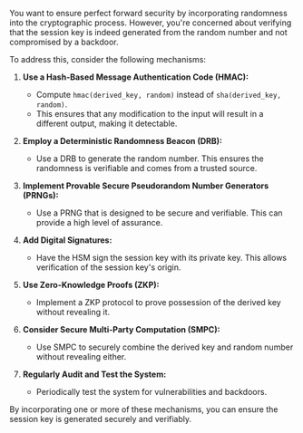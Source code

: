 You want to ensure perfect forward security by incorporating randomness into the cryptographic process. However, you're concerned about verifying that the session key is indeed generated from the random number and not compromised by a backdoor.

To address this, consider the following mechanisms:

1. **Use a **Hash-Based Message Authentication Code (HMAC)**:**
   - Compute `hmac(derived_key, random)` instead of `sha(derived_key, random)`.
   - This ensures that any modification to the input will result in a different output, making it detectable.

2. **Employ a **Deterministic Randomness Beacon** (DRB):**
   - Use a DRB to generate the random number. This ensures the randomness is verifiable and comes from a trusted source.

3. **Implement **Provable Secure Pseudorandom Number Generators (PRNGs)**:**
   - Use a PRNG that is designed to be secure and verifiable. This can provide a high level of assurance.

4. **Add **Digital Signatures**:**
   - Have the HSM sign the session key with its private key. This allows verification of the session key's origin.

5. **Use **Zero-Knowledge Proofs** (ZKP):**
   - Implement a ZKP protocol to prove possession of the derived key without revealing it.

6. **Consider **Secure Multi-Party Computation (SMPC)**:**
   - Use SMPC to securely combine the derived key and random number without revealing either.

7. **Regularly **Audit and Test** the System:**
   - Periodically test the system for vulnerabilities and backdoors.

By incorporating one or more of these mechanisms, you can ensure the session key is generated securely and verifiably.